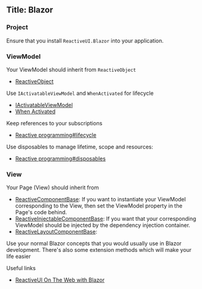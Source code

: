 Title: Blazor
---

### Project

Ensure that you install `ReactiveUI.Blazor` into your application.

### ViewModel

Your ViewModel should inherit from `ReactiveObject`

- [ReactiveObject](https://reactiveui.net/api/reactiveui/reactiveobject/)

Use `IActivatableViewModel` and `WhenActivated` for lifecycle

- [IActivatableViewModel](https://reactiveui.net/api/reactiveui/IActivatableViewModel/)
- [When Activated](https://reactiveui.net/docs/handbook/when-activated/)

Keep references to your subscriptions

- [Reactive programming#lifecycle](https://reactiveui.net/docs/reactive-programming/#lifecycle)

Use disposables to manage lifetime, scope and resources:

- [Reactive programming#disposables](https://reactiveui.net/docs/reactive-programming/#disposables)

### View

Your Page (View) should inherit from

- [ReactiveComponentBase<T>](https://www.reactiveui.net/api/reactiveui.blazor/reactivecomponentbase_1/): If you want to instantiate your ViewModel corresponding to the View, then set the ViewModel property in the Page's code behind.  
- [ReactiveInjectableComponentBase<T>](https://www.reactiveui.net/api/reactiveui.blazor/reactiveinjectablecomponentbase_1/): If you want that your corresponding ViewModel should be injected by the dependency injection container.
- [ReactiveLayoutComponentBase](https://www.reactiveui.net/api/reactiveui.blazor/reactivelayoutcomponentbase_1/):


Use your normal Blazor concepts that you would usually use in Blazor development. There's also some extension methods which will make your life easier

Useful links
- [ReactiveUI On The Web with Blazor](https://www.reactiveui.net/blog/2020/07/article-blazor-compelling-example)
